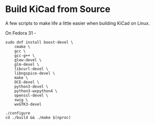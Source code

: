 [![<KiCad Build Scripts>](https://circleci.com/gh/BrianSidebotham/kicad-build.svg?style=shield)](https://www.valvers.com)

# Build KiCad from Source

A few scripts to make life a little easier when building KiCad on Linux.

On Fedora 31 -

    sudo dnf install boost-devel \
        cmake \
        gcc \
        gcc-g++ \
        glew-devel \
        glm-devel \
        libcurl-devel \
        libngspice-devel \
        make \
        OCE-devel \
        python3-devel \
        python3-wxpython4 \
        openssl-devel \
        swig \
        wxGTK3-devel

    ./configure
    cd ./build && ./make $(nproc)
